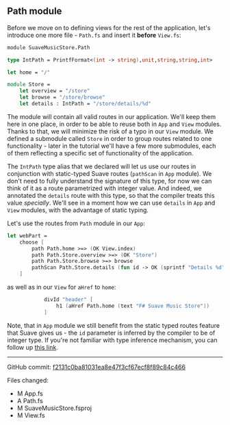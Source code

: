 ## Path module

Before we move on to defining views for the rest of the application, let's introduce one more file - `Path.fs` and insert it **before** `View.fs`:

```fsharp
﻿module SuaveMusicStore.Path

type IntPath = PrintfFormat<(int -> string),unit,string,string,int>

let home = "/"

module Store =
    let overview = "/store"
    let browse = "/store/browse"
    let details : IntPath = "/store/details/%d"
```

The module will contain all valid routes in our application.
We'll keep them here in one place, in order to be able to reuse both in `App` and `View` modules.
Thanks to that, we will minimize the risk of a typo in our `View` module.
We defined a submodule called `Store` in order to group routes related to one functionality - later in the tutorial we'll have a few more submodules, each of them reflecting a specific set of functionality of the application.

The `IntPath` type alias that we declared will let us use our routes in conjunction with static-typed Suave routes (`pathScan` in `App` module).
We don't need to fully understand the signature of this type, for now we can think of it as a route parametrized with integer value.
And indeed, we annotated the `details` route with this type, so that the compiler treats this value *specially*.
We'll see in a moment how we can use `details` in `App` and `View` modules, with the advantage of static typing.

Let's use the routes from `Path` module in our `App`:

```fsharp
let webPart = 
    choose [
        path Path.home >=> (OK View.index)
        path Path.Store.overview >=> (OK "Store")
        path Path.Store.browse >=> browse
        pathScan Path.Store.details (fun id -> OK (sprintf "Details %d" id))
    ]
```

as well as in our `View` for `aHref` to `home`:

```fsharp
            divId "header" [
                h1 (aHref Path.home (text "F# Suave Music Store"))
            ]
```

Note, that in `App` module we still benefit from the static typed routes feature that Suave gives us - the `id` parameter is inferred by the compiler to be of integer type.
If you're not familiar with type inference mechanism, you can follow up [this link](http://fsharpforfunandprofit.com/posts/type-inference/).


---

GitHub commit: [f2131c0ba81031ea8e47f3cf67ecf8f89c84c466](https://github.com/theimowski/SuaveMusicStoreTutorial/commit/f2131c0ba81031ea8e47f3cf67ecf8f89c84c466)

Files changed:

* M	App.fs
* A	Path.fs
* M	SuaveMusicStore.fsproj
* M	View.fs
